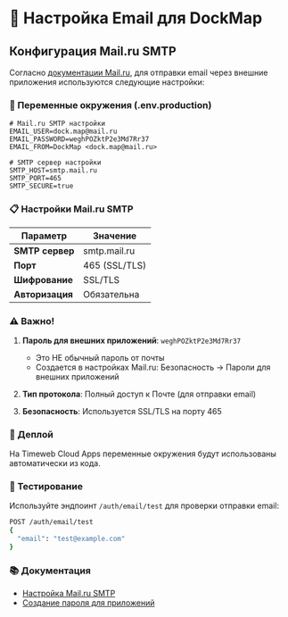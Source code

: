 # 📧 Настройка Email для DockMap

## Конфигурация Mail.ru SMTP

Согласно [документации Mail.ru](https://help.mail.ru/mail/login/mailer/#setup), для отправки email через внешние приложения используются следующие настройки:

### 🔐 Переменные окружения (.env.production)

```env
# Mail.ru SMTP настройки
EMAIL_USER=dock.map@mail.ru
EMAIL_PASSWORD=weghPOZktP2e3Md7Rr37
EMAIL_FROM=DockMap <dock.map@mail.ru>

# SMTP сервер настройки
SMTP_HOST=smtp.mail.ru
SMTP_PORT=465
SMTP_SECURE=true
```

### 📋 Настройки Mail.ru SMTP

| Параметр | Значение |
|----------|----------|
| **SMTP сервер** | smtp.mail.ru |
| **Порт** | 465 (SSL/TLS) |
| **Шифрование** | SSL/TLS |
| **Авторизация** | Обязательна |

### ⚠️ Важно!

1. **Пароль для внешних приложений**: `weghPOZktP2e3Md7Rr37`
   - Это НЕ обычный пароль от почты
   - Создается в настройках Mail.ru: Безопасность → Пароли для внешних приложений

2. **Тип протокола**: Полный доступ к Почте (для отправки email)

3. **Безопасность**: Используется SSL/TLS на порту 465

### 🚀 Деплой

На Timeweb Cloud Apps переменные окружения будут использованы автоматически из кода.

### 🧪 Тестирование

Используйте эндпоинт `/auth/email/test` для проверки отправки email:

```bash
POST /auth/email/test
{
  "email": "test@example.com"
}
```

### 📚 Документация

- [Настройка Mail.ru SMTP](https://help.mail.ru/mail/login/mailer/#setup)
- [Создание пароля для приложений](https://help.mail.ru/mail/login/mailer/#setup)
